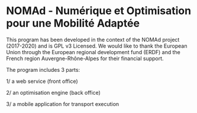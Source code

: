 # NOMAd - Numérique et Optimisation pour une Mobilité Adaptée
This program has been developed in the context of the NOMAd project (2017-2020) and is GPL v3 Licensed.
We would like to thank the European Union through the European regional development fund (ERDF) and the French region Auvergne-Rhône-Alpes for their financial support.

The program includes 3 parts:

1/ a web service (front office)

2/ an optimisation engine (back office)

3/ a mobile application for transport execution
